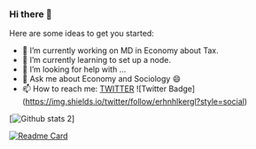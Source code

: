 ### Hi there 👋


Here are some ideas to get you started:

- 🔭 I’m currently working on MD in Economy about Tax. 
- 🌱 I’m currently learning to set up a node.
- 🤔 I’m looking for help with ...
- 💬 Ask me about Economy and Sociology :smile:
- 📫 How to reach me: [TWITTER](https://twitter.com/erhnhlkergl/)
![Twitter Badge] (https://img.shields.io/twitter/follow/erhnhlkergl?style=social)

[![Github stats 2](https://github-readme-stats.vercel.app/api?username=erhnhlkergl&show_icons=true&theme=midnight-purple)]

[![Readme Card](https://github-readme-stats.vercel.app/api/pin/?username=erhnhlkergl&repo=github-readme-stats&theme=shades-of-purple)](https://github.com/erhnhlkergl/erhnhlkergl/blob/main/README.md)
